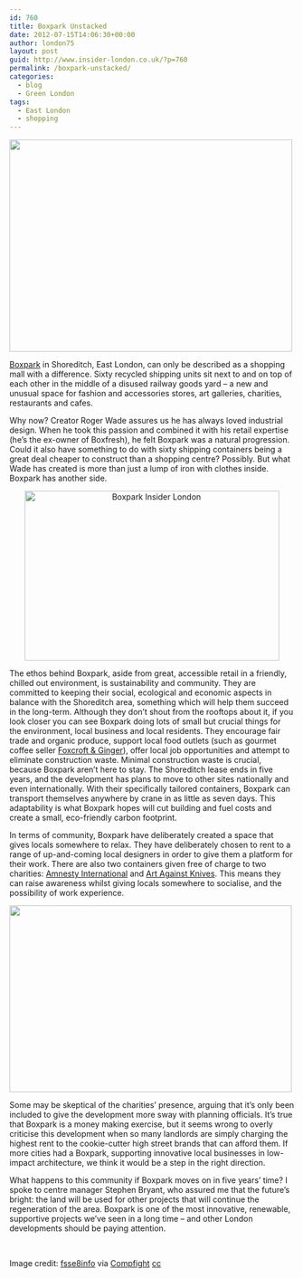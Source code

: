 ```yaml
---
id: 760
title: Boxpark Unstacked
date: 2012-07-15T14:06:30+00:00
author: london75
layout: post
guid: http://www.insider-london.co.uk/?p=760
permalink: /boxpark-unstacked/
categories:
  - blog
  - Green London
tags:
  - East London
  - shopping
---
```

<div>
  <p style="text-align: left">
    <a href="http://www.insider-london.co.uk/blog/2012/07/15/boxpark-unstacked/boxpark_row/" rel="attachment wp-att-5192"><img class="aligncenter size-full wp-image-5192" src="http://www.insider-london.co.uk/wp-content/uploads/2012/07/boxpark_row.jpg" alt="" width="500" height="375" /></a>
  </p>
  
  <p style="text-align: left">
    <a href="http://www.boxpark.co.uk/" target="_blank">Boxpark</a> in Shoreditch, East London, can only be described as a shopping mall with a difference. Sixty recycled shipping units sit next to and on top of each other in the middle of a disused railway goods yard – a new and unusual space for fashion and accessories stores, art galleries, charities, restaurants and cafes.
  </p>
  
  <p>
    Why now? Creator Roger Wade assures us he has always loved industrial design. When he took this passion and combined it with his retail expertise (he&#8217;s the ex-owner of Boxfresh), he felt Boxpark was a natural progression. Could it also have something to do with sixty shipping containers being a great deal cheaper to construct than a shopping centre? Possibly. But what Wade has created is more than just a lump of iron with clothes inside. Boxpark has another side.
  </p>
  
  <p style="text-align: center">
    <span style="text-align: center"><img class="aligncenter" src="http://think-work-play.com/wp-content/uploads/2011/12/boxpark1.jpg" alt="Boxpark Insider London" width="450" height="300" /></span>
  </p>
  
  <p>
    The ethos behind Boxpark, aside from great, accessible retail in a friendly, chilled out environment, is sustainability and community. They are committed to keeping their social, ecological and economic aspects in balance with the Shoreditch area, something which will help them succeed in the long-term. Although they don’t shout from the rooftops about it, if you look closer you can see Boxpark doing lots of small but crucial things for the environment, local business and local residents. They encourage fair trade and organic produce, support local food outlets (such as gourmet coffee seller <a href="http://www.foxcroftandginger.com/" target="_blank">Foxcroft & Ginger</a>), offer local job opportunities and attempt to eliminate construction waste. Minimal construction waste is crucial, because Boxpark aren’t here to stay. The Shoreditch lease ends in five years, and the development has plans to move to other sites nationally and even internationally. With their specifically tailored containers, Boxpark can transport themselves anywhere by crane in as little as seven days. This adaptability is what Boxpark hopes will cut building and fuel costs and create a small, eco-friendly carbon footprint.
  </p>
  
  <p>
    In terms of community, Boxpark have deliberately created a space that gives locals somewhere to relax. They have deliberately chosen to rent to a range of up-and-coming local designers in order to give them a platform for their work. There are also two containers given free of charge to two charities: <a href="http://www.amnesty.org/" target="_blank">Amnesty International</a> and <a href="http://www.artagainstknives.com/" target="_blank">Art Against Knives</a>. This means they can raise awareness whilst giving locals somewhere to socialise, and the possibility of work experience.
  </p>
  
  <p>
    <a href="http://www.insider-london.co.uk/blog/2012/07/15/boxpark-unstacked/boxpark_shops/" rel="attachment wp-att-5193"><img class="aligncenter size-full wp-image-5193" src="http://www.insider-london.co.uk/wp-content/uploads/2012/07/boxpark_shops.jpg" alt="" width="499" height="330" /></a>
  </p>
  
  <p>
    Some may be skeptical of the charities&#8217; presence, arguing that it&#8217;s only been included to give the development more sway with planning officials. It&#8217;s true that Boxpark is a money making exercise, but it seems wrong to overly criticise this development when so many landlords are simply charging the highest rent to the cookie-cutter high street brands that can afford them. If more cities had a Boxpark, supporting innovative local businesses in low-impact architecture, we think it would be a step in the right direction.
  </p>
  
  <p>
    What happens to this community if Boxpark moves on in five years&#8217; time? I spoke to centre manager Stephen Bryant, who assured me that the future&#8217;s bright: the land will be used for other projects that will continue the regeneration of the area. Boxpark is one of the most innovative, renewable, supportive projects we&#8217;ve seen in a long time – and other London developments should be paying attention.
  </p>
  
  <p>
    &nbsp;
  </p>
  
  <p>
    Image credit: <a href="http://www.flickr.com/photos/37031529@N00/8685767778/">fsse8info</a> via <a href="http://compfight.com">Compfight</a> <a href="http://creativecommons.org/licenses/by-sa/2.0/">cc</a>
  </p>
</div>

<div>
</div>